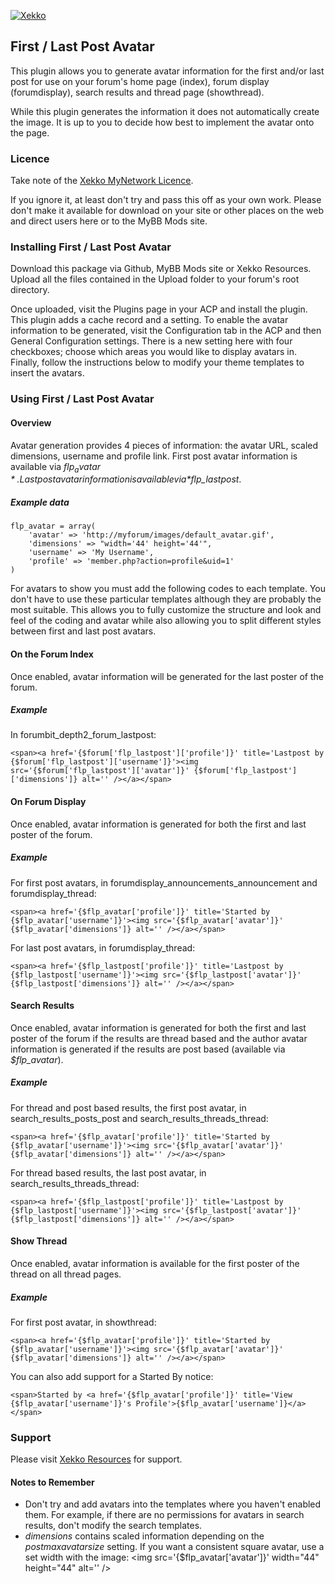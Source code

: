 [![Xekko](http://xekko.co.uk/public/images/logo_xekko_color.png "Xekko Resources")](http://resources.xekko.co.uk "Xekko Resources")

## First / Last Post Avatar
This plugin allows you to generate avatar information for the first and/or last post for use on your forum's home page (index), forum display (forumdisplay), search results and thread page (showthread).

While this plugin generates the information it does not automatically create the image. It is up to you to decide how best to implement the avatar onto the page.

### Licence
Take note of the [Xekko MyNetwork Licence](http://xekko.co.uk/service-licence.html "Xekko MyNetwork Licence").

If you ignore it, at least don't try and pass this off as your own work. Please don't make it available for download on your site or other places on the web and direct users here or to the MyBB Mods site.

### Installing First / Last Post Avatar
Download this package via Github, MyBB Mods site or Xekko Resources. Upload all the files contained in the Upload folder to your forum's root directory.

Once uploaded, visit the Plugins page in your ACP and install the plugin. This plugin adds a cache record and a setting. To enable the avatar information to be generated, visit the Configuration tab in the ACP and then General Configuration settings. There is a new setting here with four checkboxes; choose which areas you would like to display avatars in. Finally, follow the instructions below to modify your theme templates to insert the avatars.

### Using First / Last Post Avatar
#### Overview
Avatar generation provides 4 pieces of information: the avatar URL, scaled dimensions, username and profile link. First post avatar information is available via *$flp_avatar*. Last post avatar information is available via *$flp_lastpost*.

##### Example data
	flp_avatar = array(
		'avatar' => 'http://myforum/images/default_avatar.gif',
		'dimensions' => "width='44' height='44'",
		'username' => 'My Username',
		'profile' => 'member.php?action=profile&uid=1'
	)

For avatars to show you must add the following codes to each template. You don't have to use these particular templates although they are probably the most suitable. This allows you to fully customize the structure and look and feel of the coding and avatar while also allowing you to split different styles between first and last post avatars.

#### On the Forum Index
Once enabled, avatar information will be generated for the last poster of the forum.

##### Example
In forumbit_depth2_forum_lastpost:

	<span><a href='{$forum['flp_lastpost']['profile']}' title='Lastpost by {$forum['flp_lastpost']['username']}'><img src='{$forum['flp_lastpost']['avatar']}' {$forum['flp_lastpost']['dimensions']} alt='' /></a></span>

#### On Forum Display
Once enabled, avatar information is generated for both the first and last poster of the forum.

##### Example
For first post avatars, in forumdisplay_announcements_announcement and forumdisplay_thread:

	<span><a href='{$flp_avatar['profile']}' title='Started by {$flp_avatar['username']}'><img src='{$flp_avatar['avatar']}' {$flp_avatar['dimensions']} alt='' /></a></span>

For last post avatars, in forumdisplay_thread:

	<span><a href='{$flp_lastpost['profile']}' title='Lastpost by {$flp_lastpost['username']}'><img src='{$flp_lastpost['avatar']}' {$flp_lastpost['dimensions']} alt='' /></a></span>

#### Search Results
Once enabled, avatar information is generated for both the first and last poster of the forum if the results are thread based and the author avatar information is generated if the results are post based (available via *$flp_avatar*).

##### Example
For thread and post based results, the first post avatar, in search_results_posts_post and search_results_threads_thread:

	<span><a href='{$flp_avatar['profile']}' title='Started by {$flp_avatar['username']}'><img src='{$flp_avatar['avatar']}' {$flp_avatar['dimensions']} alt='' /></a></span>

For thread based results, the last post avatar, in search_results_threads_thread:

	<span><a href='{$flp_lastpost['profile']}' title='Lastpost by {$flp_lastpost['username']}'><img src='{$flp_lastpost['avatar']}' {$flp_lastpost['dimensions']} alt='' /></a></span>

#### Show Thread
Once enabled, avatar information is available for the first poster of the thread on all thread pages.

##### Example
For first post avatar, in showthread:

	<span><a href='{$flp_avatar['profile']}' title='Started by {$flp_avatar['username']}'><img src='{$flp_avatar['avatar']}' {$flp_avatar['dimensions']} alt='' /></a></span>

You can also add support for a Started By notice:

	<span>Started by <a href='{$flp_avatar['profile']}' title='View {$flp_avatar['username']}'s Profile'>{$flp_avatar['username']}</a></span>

### Support
Please visit [Xekko Resources](http://resources.xekko.co.uk/forum-11.html "Visit Xekko Resources") for support.

#### Notes to Remember
* Don't try and add avatars into the templates where you haven't enabled them. For example, if there are no permissions for avatars in search results, don't modify the search templates.
* *dimensions* contains scaled information depending on the *postmaxavatarsize* setting. If you want a consistent square avatar, use a set width with the image:
	<img src='{$flp_avatar['avatar']}' width="44" height="44" alt='' />